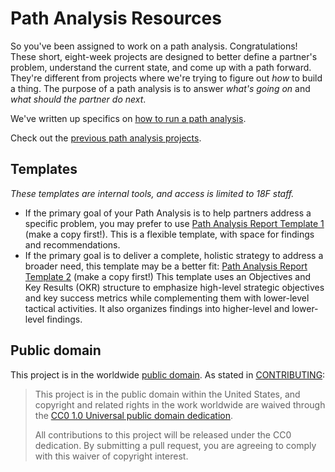 # Path Analysis Resources

So you've been assigned to work on a path analysis. Congratulations! These short, eight-week projects are designed to better define a partner's problem, understand the current state, and come up with a path forward. They're different from projects where we're trying to figure out _how_ to build a thing. The purpose of a path analysis is to answer _what's going on_ and _what should the partner do next_.

We've written up specifics on [how to run a path analysis](https://github.com/18F/path-analysis/blob/master/approach.md).

Check out the [previous path analysis projects](https://github.com/18F/path-analysis/blob/master/projects.md).

## Templates

_These templates are internal tools, and access is limited to 18F staff._

- If the primary goal of your Path Analysis is to help partners address a specific problem, you may prefer to use [Path Analysis Report Template 1](https://docs.google.com/document/d/1DBgwnnHuvR2fAojOwjP8gZ3_jA9pEAGRRKOnmH69d0s/) (make a copy first!). This is a flexible template, with space for findings and recommendations.
- If the primary goal is to deliver a complete, holistic strategy to address a broader need, this template may be a better fit: [Path Analysis Report Template 2](https://docs.google.com/document/d/1mohw86sAoNrwZ6MnIMlX8420IkFWV2kPkB4a_XwbCm8/) (make a copy first!) This template uses an Objectives and Key Results (OKR) structure to emphasize high-level strategic objectives and key success metrics while complementing them with lower-level tactical activities. It also organizes findings into higher-level and lower-level findings.

## Public domain

This project is in the worldwide [public domain](LICENSE.md). As stated in [CONTRIBUTING](CONTRIBUTING.md):

> This project is in the public domain within the United States, and copyright and related rights in the work worldwide are waived through the [CC0 1.0 Universal public domain dedication](https://creativecommons.org/publicdomain/zero/1.0/).
>
> All contributions to this project will be released under the CC0 dedication. By submitting a pull request, you are agreeing to comply with this waiver of copyright interest.
